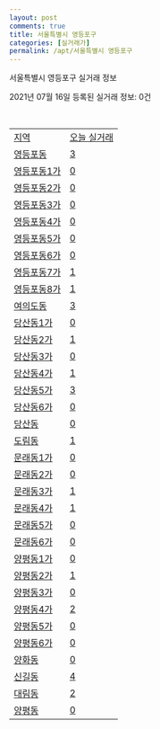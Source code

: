 ```yaml
---
layout: post
comments: true
title: 서울특별시 영등포구
categories: [실거래가]
permalink: /apt/서울특별시 영등포구
---
```


서울특별시 영등포구 실거래 정보

2021년 07월 16일 등록된 실거래 정보: 0건

<script type="text/javascript">
  google.charts.load('current', {'packages':['corechart']});
  google.charts.setOnLoadCallback(drawChart);

  function drawChart() {
    var data = google.visualization.arrayToDataTable([['거래일', '매매', '전월세', '전매'], ['20-07', 172, 383, 10], ['20-08', 213, 706, 13], ['20-09', 161, 714, 9], ['20-10', 212, 708, 7], ['20-11', 276, 611, 11], ['20-12', 330, 593, 9], ['21-01', 271, 575, 3], ['21-02', 152, 538, 4], ['21-03', 170, 563, 2], ['21-04', 162, 493, 0], ['21-05', 177, 508, 1], ['21-06', 129, 443, 0], ['21-07', 15, 132, 0]]);

    var options = {
      title: '최근 1년간 유형별 거래량 추이',
      legend: { position: 'bottom' }
    };

    var chart = new google.visualization.LineChart(document.getElementById('columnchart_material'));
    chart.draw(data, (options));
  }
</script>

<div id="columnchart_material" style="width: 95%; margin-left: -35px"></div>
<br>
<table class="sortable">
  <tr>
    <td><a href="#">지역</a></td>
    <td><a href="#">오늘 실거래</a></td>
  </tr>

  
  <tr class="item">
    <td><a href="서울특별시 영등포구 영등포동">영등포동</a></td>
    <td><a href="서울특별시 영등포구 영등포동">3</a></td>
  </tr>
    

  <tr class="item">
    <td><a href="서울특별시 영등포구 영등포동1가">영등포동1가</a></td>
    <td><a href="서울특별시 영등포구 영등포동1가">0</a></td>
  </tr>
    

  <tr class="item">
    <td><a href="서울특별시 영등포구 영등포동2가">영등포동2가</a></td>
    <td><a href="서울특별시 영등포구 영등포동2가">0</a></td>
  </tr>
    

  <tr class="item">
    <td><a href="서울특별시 영등포구 영등포동3가">영등포동3가</a></td>
    <td><a href="서울특별시 영등포구 영등포동3가">0</a></td>
  </tr>
    

  <tr class="item">
    <td><a href="서울특별시 영등포구 영등포동4가">영등포동4가</a></td>
    <td><a href="서울특별시 영등포구 영등포동4가">0</a></td>
  </tr>
    

  <tr class="item">
    <td><a href="서울특별시 영등포구 영등포동5가">영등포동5가</a></td>
    <td><a href="서울특별시 영등포구 영등포동5가">0</a></td>
  </tr>
    

  <tr class="item">
    <td><a href="서울특별시 영등포구 영등포동6가">영등포동6가</a></td>
    <td><a href="서울특별시 영등포구 영등포동6가">0</a></td>
  </tr>
    

  <tr class="item">
    <td><a href="서울특별시 영등포구 영등포동7가">영등포동7가</a></td>
    <td><a href="서울특별시 영등포구 영등포동7가">1</a></td>
  </tr>
    

  <tr class="item">
    <td><a href="서울특별시 영등포구 영등포동8가">영등포동8가</a></td>
    <td><a href="서울특별시 영등포구 영등포동8가">1</a></td>
  </tr>
    

  <tr class="item">
    <td><a href="서울특별시 영등포구 여의도동">여의도동</a></td>
    <td><a href="서울특별시 영등포구 여의도동">3</a></td>
  </tr>
    

  <tr class="item">
    <td><a href="서울특별시 영등포구 당산동1가">당산동1가</a></td>
    <td><a href="서울특별시 영등포구 당산동1가">0</a></td>
  </tr>
    

  <tr class="item">
    <td><a href="서울특별시 영등포구 당산동2가">당산동2가</a></td>
    <td><a href="서울특별시 영등포구 당산동2가">1</a></td>
  </tr>
    

  <tr class="item">
    <td><a href="서울특별시 영등포구 당산동3가">당산동3가</a></td>
    <td><a href="서울특별시 영등포구 당산동3가">0</a></td>
  </tr>
    

  <tr class="item">
    <td><a href="서울특별시 영등포구 당산동4가">당산동4가</a></td>
    <td><a href="서울특별시 영등포구 당산동4가">1</a></td>
  </tr>
    

  <tr class="item">
    <td><a href="서울특별시 영등포구 당산동5가">당산동5가</a></td>
    <td><a href="서울특별시 영등포구 당산동5가">3</a></td>
  </tr>
    

  <tr class="item">
    <td><a href="서울특별시 영등포구 당산동6가">당산동6가</a></td>
    <td><a href="서울특별시 영등포구 당산동6가">0</a></td>
  </tr>
    

  <tr class="item">
    <td><a href="서울특별시 영등포구 당산동">당산동</a></td>
    <td><a href="서울특별시 영등포구 당산동">0</a></td>
  </tr>
    

  <tr class="item">
    <td><a href="서울특별시 영등포구 도림동">도림동</a></td>
    <td><a href="서울특별시 영등포구 도림동">1</a></td>
  </tr>
    

  <tr class="item">
    <td><a href="서울특별시 영등포구 문래동1가">문래동1가</a></td>
    <td><a href="서울특별시 영등포구 문래동1가">0</a></td>
  </tr>
    

  <tr class="item">
    <td><a href="서울특별시 영등포구 문래동2가">문래동2가</a></td>
    <td><a href="서울특별시 영등포구 문래동2가">0</a></td>
  </tr>
    

  <tr class="item">
    <td><a href="서울특별시 영등포구 문래동3가">문래동3가</a></td>
    <td><a href="서울특별시 영등포구 문래동3가">1</a></td>
  </tr>
    

  <tr class="item">
    <td><a href="서울특별시 영등포구 문래동4가">문래동4가</a></td>
    <td><a href="서울특별시 영등포구 문래동4가">1</a></td>
  </tr>
    

  <tr class="item">
    <td><a href="서울특별시 영등포구 문래동5가">문래동5가</a></td>
    <td><a href="서울특별시 영등포구 문래동5가">0</a></td>
  </tr>
    

  <tr class="item">
    <td><a href="서울특별시 영등포구 문래동6가">문래동6가</a></td>
    <td><a href="서울특별시 영등포구 문래동6가">0</a></td>
  </tr>
    

  <tr class="item">
    <td><a href="서울특별시 영등포구 양평동1가">양평동1가</a></td>
    <td><a href="서울특별시 영등포구 양평동1가">0</a></td>
  </tr>
    

  <tr class="item">
    <td><a href="서울특별시 영등포구 양평동2가">양평동2가</a></td>
    <td><a href="서울특별시 영등포구 양평동2가">1</a></td>
  </tr>
    

  <tr class="item">
    <td><a href="서울특별시 영등포구 양평동3가">양평동3가</a></td>
    <td><a href="서울특별시 영등포구 양평동3가">0</a></td>
  </tr>
    

  <tr class="item">
    <td><a href="서울특별시 영등포구 양평동4가">양평동4가</a></td>
    <td><a href="서울특별시 영등포구 양평동4가">2</a></td>
  </tr>
    

  <tr class="item">
    <td><a href="서울특별시 영등포구 양평동5가">양평동5가</a></td>
    <td><a href="서울특별시 영등포구 양평동5가">0</a></td>
  </tr>
    

  <tr class="item">
    <td><a href="서울특별시 영등포구 양평동6가">양평동6가</a></td>
    <td><a href="서울특별시 영등포구 양평동6가">0</a></td>
  </tr>
    

  <tr class="item">
    <td><a href="서울특별시 영등포구 양화동">양화동</a></td>
    <td><a href="서울특별시 영등포구 양화동">0</a></td>
  </tr>
    

  <tr class="item">
    <td><a href="서울특별시 영등포구 신길동">신길동</a></td>
    <td><a href="서울특별시 영등포구 신길동">4</a></td>
  </tr>
    

  <tr class="item">
    <td><a href="서울특별시 영등포구 대림동">대림동</a></td>
    <td><a href="서울특별시 영등포구 대림동">2</a></td>
  </tr>
    

  <tr class="item">
    <td><a href="서울특별시 영등포구 양평동">양평동</a></td>
    <td><a href="서울특별시 영등포구 양평동">0</a></td>
  </tr>
    


</table>


    